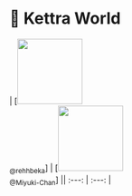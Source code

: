 # 🎑 Kettra World


| [<img src="https://github.com/rehhbeka.png?size=115" width=115><br><sub>@rehhbeka</sub>] | [<img src="https://cdn.discordapp.com/avatars/463384487569522689/7df0cf6ca064fae7fde854359a65cec8.png?size=2048?size=115" width=115><br><sub>@Miyuki-Chan</sub>] || :---: | :---: |